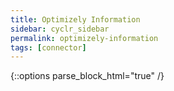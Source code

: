 ```yaml
---
title: Optimizely Information
sidebar: cyclr_sidebar
permalink: optimizely-information
tags: [connector]
---
```

{::options parse_block_html="true" /}
